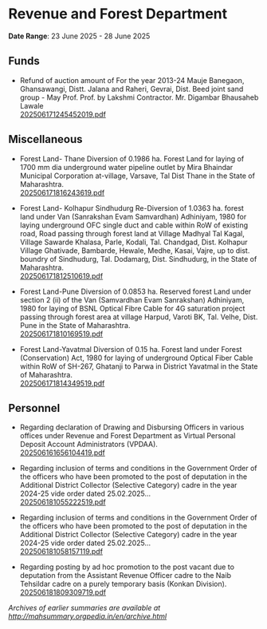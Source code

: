 # Revenue and Forest Department

**Date Range**: 23 June 2025 - 28 June 2025


## Funds
- Refund of auction amount of For the year 2013-24 Mauje Banegaon, Ghansawangi, Distt. Jalana and Raheri, Gevrai, Dist. Beed joint sand group - May Prof. Prof. by Lakshmi Contractor. Mr. Digambar Bhausaheb Lawale\
  [202506171245452019.pdf](https://gr.maharashtra.gov.in/Site/Upload/Government%20Resolutions/English/202506171245452019.pdf)

## Miscellaneous
- Forest Land- Thane  Diversion of 0.1986 ha. Forest Land for laying of 1700 mm dia  underground water pipeline outlet by Mira Bhaindar Municipal Corporation at-village, Varsave, Tal  Dist Thane in the State of Maharashtra.\
  [202506171816243619.pdf](https://gr.maharashtra.gov.in/Site/Upload/Government%20Resolutions/English/202506171816243619.pdf)

- Forest Land- Kolhapur  Sindhudurg Re-Diversion of 1.0363 ha. forest land under Van (Sanrakshan Evam Samvardhan) Adhiniyam, 1980 for laying underground OFC single duct and cable within RoW of existing road, Road passing through forest land at Village Madhyal Tal Kagal, Village Sawarde Khalasa, Parle, Kodali, Tal. Chandgad, Dist. Kolhapur  Village Ghativade, Bambarde, Hewale, Medhe, Kasai, Vajre, up to dist. boundry of Sindhudurg, Tal. Dodamarg, Dist. Sindhudurg, in the State of Maharashtra.\
  [202506171812510619.pdf](https://gr.maharashtra.gov.in/Site/Upload/Government%20Resolutions/English/202506171812510619.pdf)

- Forest Land-Pune Diversion of 0.0853 ha. Reserved forest Land under section 2 (ii) of the Van (Samvardhan Evam Sanrakshan) Adhiniyam, 1980 for laying of BSNL Optical Fibre Cable for 4G saturation project passing through forest area at village Harpud, Varoti BK, Tal. Velhe, Dist. Pune in the State of Maharashtra.\
  [202506171810169519.pdf](https://gr.maharashtra.gov.in/Site/Upload/Government%20Resolutions/English/202506171810169519.pdf)

- Forest Land-Yavatmal Diversion of 0.15 ha. Forest land under Forest (Conservation) Act, 1980 for laying of underground Optical Fiber Cable within RoW of SH-267, Ghatanji to Parwa in  District Yavatmal in the State of Maharashtra.\
  [202506171814349519.pdf](https://gr.maharashtra.gov.in/Site/Upload/Government%20Resolutions/English/202506171814349519.pdf)

## Personnel
- Regarding declaration of Drawing and Disbursing Officers in various offices under Revenue and Forest Department as Virtual Personal Deposit Account Administrators (VPDAA).\
  [202506161656104419.pdf](https://gr.maharashtra.gov.in/Site/Upload/Government%20Resolutions/English/202506161656104419.pdf)

- Regarding inclusion of terms and conditions in the Government Order of the officers who have been promoted to the post of deputation in the Additional District Collector (Selective Category) cadre in the year 2024-25 vide order dated 25.02.2025...\
  [202506181055222519.pdf](https://gr.maharashtra.gov.in/Site/Upload/Government%20Resolutions/English/202506181055222519.pdf)

- Regarding inclusion of terms and conditions in the Government Order of the officers who have been promoted to the post of deputation in the Additional District Collector (Selective Category) cadre in the year 2024-25 vide order dated 25.02.2025...\
  [202506181058157119.pdf](https://gr.maharashtra.gov.in/Site/Upload/Government%20Resolutions/English/202506181058157119.pdf)

- Regarding posting by ad hoc promotion to the post vacant due to deputation from the Assistant Revenue Officer cadre to the Naib Tehsildar cadre on a purely temporary basis (Konkan Division).\
  [202506181809309719.pdf](https://gr.maharashtra.gov.in/Site/Upload/Government%20Resolutions/English/202506181809309719.pdf)


*Archives of earlier summaries are available at http://mahsummary.orgpedia.in/en/archive.html*